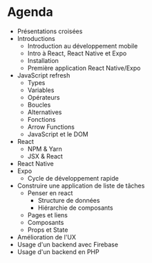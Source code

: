 
# Agenda

- Présentations croisées
- Introductions
  - Introduction au développement mobile
  - Intro à React, React Native et Expo
  - Installation
  - Première application React Native/Expo
- JavaScript refresh
  - Types
  - Variables
  - Opérateurs
  - Boucles
  - Alternatives
  - Fonctions
  - Arrow Functions
  - JavaScript et le DOM
- React
  - NPM & Yarn
  - JSX & React 
- React Native
- Expo
  - Cycle de développement rapide
- Construire une application de liste de tâches 
  - Penser en react
    - Structure de données
    - Hiérarchie de composants
  - Pages et liens
  - Composants
  - Props et State
- Amélioration de l'UX
- Usage d'un backend avec Firebase
- Usage d'un backend en PHP
